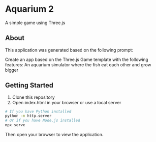 # Aquarium 2

A simple game using Three.js

## About

This application was generated based on the following prompt:

Create an app based on the Three.js Game template with the following features:
An aquarium simulator where the fish eat each other and grow bigger

## Getting Started

1. Clone this repository
2. Open index.html in your browser or use a local server

```bash
# If you have Python installed
python -m http.server
# Or if you have Node.js installed
npx serve
```

Then open your browser to view the application.
